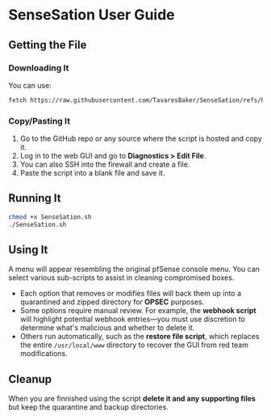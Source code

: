 # SenseSation User Guide

## Getting the File

### Downloading It

You can use:

```sh
fetch https://raw.githubusercontent.com/TavaresBaker/SenseSation/refs/heads/main/SenseSation.sh
```

### Copy/Pasting It

1. Go to the GitHub repo or any source where the script is hosted and copy it.
2. Log in to the web GUI and go to **Diagnostics > Edit File**.
3. You can also SSH into the firewall and create a file.
4. Paste the script into a blank file and save it.

## Running It

```sh
chmod +x SenseSation.sh
./SenseSation.sh
```

## Using It

A menu will appear resembling the original pfSense console menu. You can select various sub-scripts to assist in cleaning compromised boxes.

- Each option that removes or modifies files will back them up into a quarantined and zipped directory for **OPSEC** purposes.
- Some options require manual review. For example, the **webhook script** will highlight potential webhook entries—you must use discretion to determine what's malicious and whether to delete it.
- Others run automatically, such as the **restore file script**, which replaces the entire `/usr/local/www` directory to recover the GUI from red team modifications.

## Cleanup

When you are finnished using the script **delete it and any supporting files** but keep the quarantine and backup directories.


